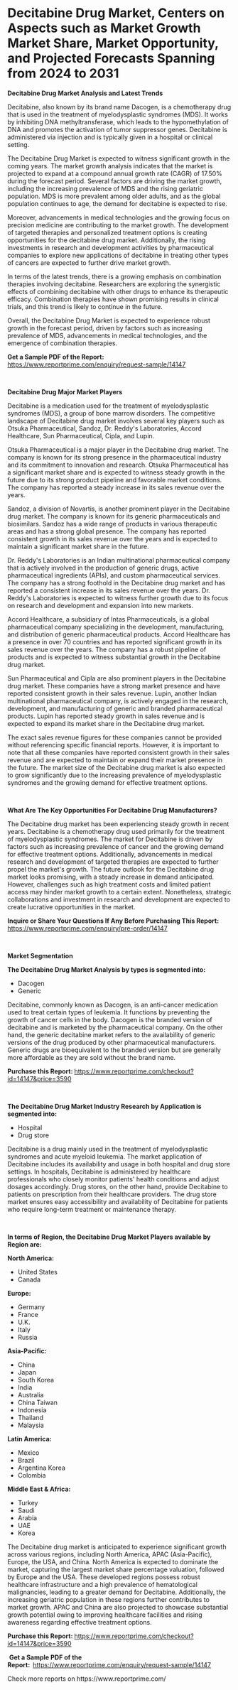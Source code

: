 <p><h1>Decitabine Drug Market, Centers on Aspects such as Market Growth Market Share, Market Opportunity, and Projected Forecasts Spanning from 2024 to 2031</h1></p><p><strong>Decitabine Drug Market Analysis and Latest Trends</strong></p>
<p><p>Decitabine, also known by its brand name Dacogen, is a chemotherapy drug that is used in the treatment of myelodysplastic syndromes (MDS). It works by inhibiting DNA methyltransferase, which leads to the hypomethylation of DNA and promotes the activation of tumor suppressor genes. Decitabine is administered via injection and is typically given in a hospital or clinical setting.</p><p>The Decitabine Drug Market is expected to witness significant growth in the coming years. The market growth analysis indicates that the market is projected to expand at a compound annual growth rate (CAGR) of 17.50% during the forecast period. Several factors are driving the market growth, including the increasing prevalence of MDS and the rising geriatric population. MDS is more prevalent among older adults, and as the global population continues to age, the demand for decitabine is expected to rise.</p><p>Moreover, advancements in medical technologies and the growing focus on precision medicine are contributing to the market growth. The development of targeted therapies and personalized treatment options is creating opportunities for the decitabine drug market. Additionally, the rising investments in research and development activities by pharmaceutical companies to explore new applications of decitabine in treating other types of cancers are expected to further drive market growth.</p><p>In terms of the latest trends, there is a growing emphasis on combination therapies involving decitabine. Researchers are exploring the synergistic effects of combining decitabine with other drugs to enhance its therapeutic efficacy. Combination therapies have shown promising results in clinical trials, and this trend is likely to continue in the future.</p><p>Overall, the Decitabine Drug Market is expected to experience robust growth in the forecast period, driven by factors such as increasing prevalence of MDS, advancements in medical technologies, and the emergence of combination therapies.</p></p>
<p><strong>Get a Sample PDF of the Report:&nbsp;</strong> <a href="https://www.reportprime.com/enquiry/request-sample/14147">https://www.reportprime.com/enquiry/request-sample/14147</a></p>
<p>&nbsp;</p>
<p><strong>Decitabine Drug Major Market Players</strong></p>
<p><p>Decitabine is a medication used for the treatment of myelodysplastic syndromes (MDS), a group of bone marrow disorders. The competitive landscape of Decitabine drug market involves several key players such as Otsuka Pharmaceutical, Sandoz, Dr. Reddy's Laboratories, Accord Healthcare, Sun Pharmaceutical, Cipla, and Lupin.</p><p>Otsuka Pharmaceutical is a major player in the Decitabine drug market. The company is known for its strong presence in the pharmaceutical industry and its commitment to innovation and research. Otsuka Pharmaceutical has a significant market share and is expected to witness steady growth in the future due to its strong product pipeline and favorable market conditions. The company has reported a steady increase in its sales revenue over the years.</p><p>Sandoz, a division of Novartis, is another prominent player in the Decitabine drug market. The company is known for its generic pharmaceuticals and biosimilars. Sandoz has a wide range of products in various therapeutic areas and has a strong global presence. The company has reported consistent growth in its sales revenue over the years and is expected to maintain a significant market share in the future.</p><p>Dr. Reddy's Laboratories is an Indian multinational pharmaceutical company that is actively involved in the production of generic drugs, active pharmaceutical ingredients (APIs), and custom pharmaceutical services. The company has a strong foothold in the Decitabine drug market and has reported a consistent increase in its sales revenue over the years. Dr. Reddy's Laboratories is expected to witness further growth due to its focus on research and development and expansion into new markets.</p><p>Accord Healthcare, a subsidiary of Intas Pharmaceuticals, is a global pharmaceutical company specializing in the development, manufacturing, and distribution of generic pharmaceutical products. Accord Healthcare has a presence in over 70 countries and has reported significant growth in its sales revenue over the years. The company has a robust pipeline of products and is expected to witness substantial growth in the Decitabine drug market.</p><p>Sun Pharmaceutical and Cipla are also prominent players in the Decitabine drug market. These companies have a strong market presence and have reported consistent growth in their sales revenue. Lupin, another Indian multinational pharmaceutical company, is actively engaged in the research, development, and manufacturing of generic and branded pharmaceutical products. Lupin has reported steady growth in sales revenue and is expected to expand its market share in the Decitabine drug market.</p><p>The exact sales revenue figures for these companies cannot be provided without referencing specific financial reports. However, it is important to note that all these companies have reported consistent growth in their sales revenue and are expected to maintain or expand their market presence in the future. The market size of the Decitabine drug market is also expected to grow significantly due to the increasing prevalence of myelodysplastic syndromes and the growing demand for effective treatment options.</p></p>
<p>&nbsp;</p>
<p><strong>What Are The Key Opportunities For Decitabine Drug Manufacturers?</strong></p>
<p><p>The Decitabine drug market has been experiencing steady growth in recent years. Decitabine is a chemotherapy drug used primarily for the treatment of myelodysplastic syndromes. The market for Decitabine is driven by factors such as increasing prevalence of cancer and the growing demand for effective treatment options. Additionally, advancements in medical research and development of targeted therapies are expected to further propel the market's growth. The future outlook for the Decitabine drug market looks promising, with a steady increase in demand anticipated. However, challenges such as high treatment costs and limited patient access may hinder market growth to a certain extent. Nonetheless, strategic collaborations and investment in research and development are expected to create lucrative opportunities in the market.</p></p>
<p><strong>Inquire or Share Your Questions If Any Before Purchasing This Report:</strong> <a href="https://www.reportprime.com/enquiry/pre-order/14147">https://www.reportprime.com/enquiry/pre-order/14147</a></p>
<p>&nbsp;</p>
<p><strong>Market Segmentation</strong></p>
<p><strong>The Decitabine Drug Market Analysis by types is segmented into:</strong></p>
<p><ul><li>Dacogen</li><li>Generic</li></ul></p>
<p><p>Decitabine, commonly known as Dacogen, is an anti-cancer medication used to treat certain types of leukemia. It functions by preventing the growth of cancer cells in the body. Dacogen is the branded version of decitabine and is marketed by the pharmaceutical company. On the other hand, the generic decitabine market refers to the availability of generic versions of the drug produced by other pharmaceutical manufacturers. Generic drugs are bioequivalent to the branded version but are generally more affordable as they are sold without the brand name.</p></p>
<p><strong>Purchase this Report:&nbsp;</strong><a href="https://www.reportprime.com/checkout?id=14147&price=3590">https://www.reportprime.com/checkout?id=14147&price=3590</a></p>
<p>&nbsp;</p>
<p><strong>The Decitabine Drug Market Industry Research by Application is segmented into:</strong></p>
<p><ul><li>Hospital</li><li>Drug store</li></ul></p>
<p><p>Decitabine is a drug mainly used in the treatment of myelodysplastic syndromes and acute myeloid leukemia. The market application of Decitabine includes its availability and usage in both hospital and drug store settings. In hospitals, Decitabine is administered by healthcare professionals who closely monitor patients' health conditions and adjust dosages accordingly. Drug stores, on the other hand, provide Decitabine to patients on prescription from their healthcare providers. The drug store market ensures easy accessibility and availability of Decitabine for patients who require long-term treatment or maintenance therapy.</p></p>
<p>&nbsp;</p>
<p><strong>In terms of Region, the Decitabine Drug Market Players available by Region are:</strong></p>
<p>
    <p> <strong> North America: </strong>
        <ul>
            <li>United States</li>
            <li>Canada</li>
        </ul>
        </p> 
    <p> <strong> Europe: </strong>
        <ul>
            <li>Germany</li>
            <li>France</li>
            <li>U.K.</li>
            <li>Italy</li>
            <li>Russia</li>
        </ul>
        </p> 
    <p> <strong> Asia-Pacific: </strong>
        <ul>
            <li>China</li>
            <li>Japan</li>
            <li>South Korea</li>
            <li>India</li>
            <li>Australia</li>
            <li>China Taiwan</li>
            <li>Indonesia</li>
            <li>Thailand</li>
            <li>Malaysia</li>
        </ul>
        </p> 
    <p> <strong> Latin America: </strong>
        <ul>
            <li>Mexico</li>
            <li>Brazil</li>
            <li>Argentina Korea</li>
            <li>Colombia</li>
        </ul>
        </p> 
    <p> <strong> Middle East & Africa: </strong>
        <ul>
            <li>Turkey</li>
            <li>Saudi</li>
            <li>Arabia</li>
            <li>UAE</li>
            <li>Korea</li>
        </ul>
    </p>
    </p>
<p><p>The Decitabine drug market is anticipated to experience significant growth across various regions, including North America, APAC (Asia-Pacific), Europe, the USA, and China. North America is expected to dominate the market, capturing the largest market share percentage valuation, followed by Europe and the USA. These developed regions possess robust healthcare infrastructure and a high prevalence of hematological malignancies, leading to a greater demand for Decitabine. Additionally, the increasing geriatric population in these regions further contributes to market growth. APAC and China are also projected to showcase substantial growth potential owing to improving healthcare facilities and rising awareness regarding effective treatment options.</p></p>
<p><strong>Purchase this Report: </strong><a href="https://www.reportprime.com/checkout?id=14147&price=3590">https://www.reportprime.com/checkout?id=14147&price=3590</a></p>
<p>&nbsp;<strong>Get a Sample PDF of the Report:&nbsp;&nbsp;</strong><a href="https://www.reportprime.com/enquiry/request-sample/14147">https://www.reportprime.com/enquiry/request-sample/14147</a></p>
<p><strong></strong></p>
<p>Check more reports on https://www.reportprime.com/</p>
